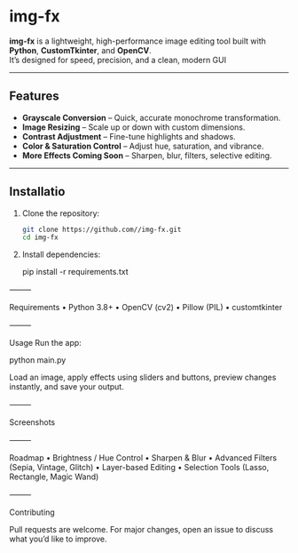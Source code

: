 # img-fx
**img-fx** is a lightweight, high-performance image editing tool built with **Python**, **CustomTkinter**, and **OpenCV**.  
It’s designed for speed, precision, and a clean, modern GUI 

---

## Features
- **Grayscale Conversion** – Quick, accurate monochrome transformation.
- **Image Resizing** – Scale up or down with custom dimensions.
- **Contrast Adjustment** – Fine-tune highlights and shadows.
- **Color & Saturation Control** – Adjust hue, saturation, and vibrance.
- **More Effects Coming Soon** – Sharpen, blur, filters, selective editing.

---

## Installatio
1. Clone the repository:
   ```bash
   git clone https://github.com//img-fx.git
   cd img-fx

2.	Install dependencies:

    pip install -r requirements.txt

⸻

Requirements
	•	Python 3.8+
	•	OpenCV (cv2)
	•	Pillow (PIL)
	•	customtkinter

⸻

Usage
Run the app:

python main.py

Load an image, apply effects using sliders and buttons, preview changes instantly, and save your output.

⸻

Screenshots


⸻

Roadmap
	•	Brightness / Hue Control
	•	Sharpen & Blur
	•	Advanced Filters (Sepia, Vintage, Glitch)
	•	Layer-based Editing
	•	Selection Tools (Lasso, Rectangle, Magic Wand)

⸻

Contributing

Pull requests are welcome.
For major changes, open an issue to discuss what you’d like to improve.